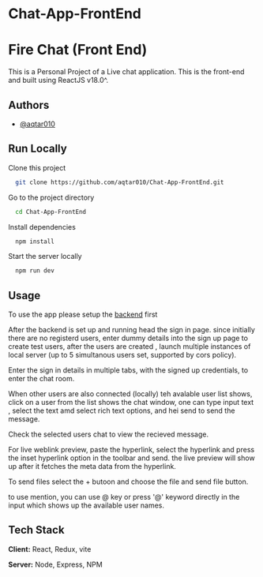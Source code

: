 # Chat-App-FrontEnd

# Fire Chat (Front End)


This is a Personal Project of a Live chat application.
This is the front-end and built using ReactJS v18.0^. 


## Authors

- [@aqtar010](https://github.com/aqtar010)


## Run Locally

Clone this project

```bash
  git clone https://github.com/aqtar010/Chat-App-FrontEnd.git
```

Go to the project directory

```bash
  cd Chat-App-FrontEnd
```

Install dependencies

```bash
  npm install
```

Start the server locally

```bash
  npm run dev
```
## Usage
To use the app please setup the [backend](https://github.com/aqtar010/Chat-App-BackEnd) first

After the backend is set up and running head the sign in page.
since initially there are no registerd users, enter dummy details into the sign up page to create test users, after the users are created , launch multiple instances of local server (up to 5 simultanous users set, supported by cors policy).

Enter the sign in details in multiple tabs, with the signed up credentials, to enter the chat room.

When other users are also connected (locally) teh avalable user list shows, click on a user from the list shows the chat window, 
one can type input text , select the text amd select rich text options, and hei send to send the message.

Check the selected users chat to view the recieved message.

For live weblink preview, paste the hyperlink, select the hyperlink and press the inset hyperlink option in the toolbar and send. the live preview will show up after it fetches the meta data from the hyperlink.

To send files select the  +  butoon and choose the file and send file button.

to use mention, you can use @ key or press '@' keyword directly in the input which shows up the available user names.
## Tech Stack

**Client:** React, Redux, vite

**Server:** Node, Express, NPM
